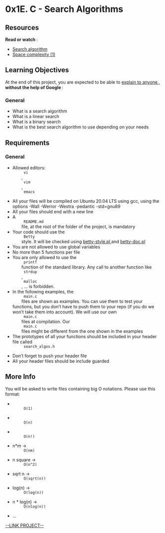 # 0x1E. C - Search Algorithms

<html>
<div class="panel panel-default" id="project-description">
 <div class="panel-body">
  <h2>
   Resources
  </h2>
  <p>
   <strong>
    Read or watch
   </strong>
   :
  </p>
  <ul>
   <li>
    <a href="https://en.wikipedia.org/wiki/Search_algorithm" target="_blank" title="Search algorithm">
     Search algorithm
    </a>
   </li>
   <li>
    <a href="https://www.geeksforgeeks.org/g-fact-86/" target="_blank" title="Space complexity (1)">
     Space complexity (1)
    </a>
   </li>
  </ul>
  <h2>
   Learning Objectives
  </h2>
  <p>
   At the end of this project, you are expected to be able to
   <a href="https://fs.blog/feynman-learning-technique/" target="_blank" title="explain to anyone">
    explain to anyone
   </a>
   ,
   <strong>
    without the help of Google
   </strong>
   :
  </p>
  <h3>
   General
  </h3>
  <ul>
   <li>
    What is a search algorithm
   </li>
   <li>
    What is a linear search
   </li>
   <li>
    What is a binary search
   </li>
   <li>
    What is the best search algorithm to use depending on your needs
   </li>
  </ul>
  <h2>
   Requirements
  </h2>
  <h3>
   General
  </h3>
  <ul>
   <li>
    Allowed editors:
    <code>
     vi
    </code>
    ,
    <code>
     vim
    </code>
    ,
    <code>
     emacs
    </code>
   </li>
   <li>
    All your files will be compiled on Ubuntu 20.04 LTS using gcc, using the options -Wall -Werror -Wextra -pedantic -std=gnu89
   </li>
   <li>
    All your files should end with a new line
   </li>
   <li>
    A
    <code>
     README.md
    </code>
    file, at the root of the folder of the project, is mandatory
   </li>
   <li>
    Your code should use the
    <code>
     Betty
    </code>
    style. It will be checked using
    <a href="https://github.com/holbertonschool/Betty/blob/master/betty-style.pl" target="_blank" title="betty-style.pl">
     betty-style.pl
    </a>
    and
    <a href="https://github.com/holbertonschool/Betty/blob/master/betty-doc.pl" target="_blank" title="betty-doc.pl">
     betty-doc.pl
    </a>
   </li>
   <li>
    You are not allowed to use global variables
   </li>
   <li>
    No more than 5 functions per file
   </li>
   <li>
    You are only allowed to use the
    <code>
     printf
    </code>
    function of the standard library. Any call to another function like
    <code>
     strdup
    </code>
    ,
    <code>
     malloc
    </code>
    , … is forbidden.
   </li>
   <li>
    In the following examples, the
    <code>
     main.c
    </code>
    files are shown as examples. You can use them to test your functions, but you don’t have to push them to your repo (if you do we won’t take them into account). We will use our own
    <code>
     main.c
    </code>
    files at compilation. Our
    <code>
     main.c
    </code>
    files might be different from the one shown in the examples
   </li>
   <li>
    The prototypes of all your functions should be included in your header file called
    <code>
     search_algos.h
    </code>
   </li>
   <li>
    Don’t forget to push your header file
   </li>
   <li>
    All your header files should be include guarded
   </li>
  </ul>
  <h2>
   More Info
  </h2>
  <p>
   You will be asked to write files containing big O notations. Please use this format:
  </p>
  <ul>
   <li>
    <code>
     O(1)
    </code>
   </li>
   <li>
    <code>
     O(n)
    </code>
   </li>
   <li>
    <code>
     O(n!)
    </code>
   </li>
   <li>
    n*m -&gt;
    <code>
     O(nm)
    </code>
   </li>
   <li>
    n square -&gt;
    <code>
     O(n^2)
    </code>
   </li>
   <li>
    sqrt n -&gt;
    <code>
     O(sqrt(n))
    </code>
   </li>
   <li>
    log(n) -&gt;
    <code>
     O(log(n))
    </code>
   </li>
   <li>
    n * log(n) -&gt;
    <code>
     O(nlog(n))
    </code>
   </li>
   <li>
    …
   </li>
  </ul>
 </div>
</div>

[--LINK PROJECT--](https://intranet.hbtn.io/projects/295)
